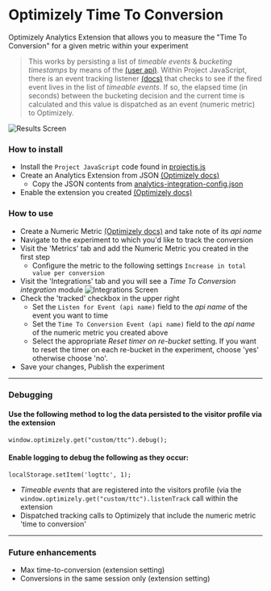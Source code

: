# Optimizely Time To Conversion

Optimizely Analytics Extension that allows you to measure the "Time To Conversion" for a given metric within your experiment

> This works by persisting a list of _timeable events_ & _bucketing timestamps_ by means of the [(user api)](https://developers.optimizely.com/x/solutions/javascript/reference/index.html#function_setuser). Within Project JavaScript, there is an event tracking listener [(docs)](https://developers.optimizely.com/x/solutions/javascript/reference/#function_registerlisteners) that checks to see if the fired event lives in the list of _timeable events_. If so, the elapsed time (in seconds) between the bucketing decision and the current time is calculated and this value is dispatched as an event (numeric metric) to Optimizely.

![Results Screen](https://github.com/cpreid/optimizely-time-to-conversion/blob/master/docs/resultscreen.png)

### How to install
* Install the `Project JavaScript` code found in [projectjs.js](https://github.com/cpreid/optimizely-time-to-conversion/blob/master/projectjs.js)
* Create an Analytics Extension from JSON [(Optimizely docs)](https://help.optimizely.com/Integrate_Other_Platforms/Custom_analytics_integrations_in_Optimizely_X#Create_as_JSON)
  * Copy the JSON contents from [analytics-integration-config.json](https://github.com/cpreid/optimizely-time-to-conversion/blob/master/analytics-integration-config.json)
* Enable the extension you created [(Optimizely docs)](https://help.optimizely.com/Integrate_Other_Platforms/Custom_analytics_integrations_in_Optimizely_X#Enable_an_integration)

### How to use
* Create a Numeric Metric [(Optimizely docs)](https://help.optimizely.com/Measure_success%3A_Track_visitor_behaviors/Create_a_metric_in_Optimizely_X) and take note of its _api name_
* Navigate to the experiment to which you'd like to track the conversion
* Visit the 'Metrics' tab and add the Numeric Metric you created in the first step
  * Configure the metric to the following settings `Increase in total value per conversion` 
* Visit the 'Integrations' tab and you will see a _Time To Conversion integration_ module 
![Integrations Screen](https://github.com/cpreid/optimizely-time-to-conversion/blob/master/docs/integrationsscreen.png)
* Check the 'tracked' checkbox in the upper right
  * Set the `Listen for Event (api name)` field to the _api name_ of the event you want to time
  * Set the `Time To Conversion Event (api name)` field to the _api name_ of the numeric metric you created above
  * Select the appropriate _Reset timer on re-bucket_ setting. If you want to reset the timer on each re-bucket in the experiment, choose 'yes' otherwise choose 'no'.
* Save your changes, Publish the experiment
---
### Debugging

#### Use the following method to log the data persisted to the visitor profile via the extension

```
window.optimizely.get("custom/ttc").debug();
```

#### Enable logging to debug the following as they occur:
```
localStorage.setItem('logttc', 1);
```
* _Timeable events_ that are registered into the visitors profile (via the `window.optimizely.get("custom/ttc").listenTrack` call within the extension
* Dispatched tracking calls to Optimizely that include the numeric metric 'time to conversion'
---
### Future enhancements
* Max time-to-conversion (extension setting)
* Conversions in the same session only (extension setting)

